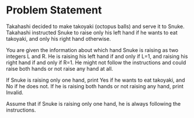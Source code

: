 # Problem Statement
Takahashi decided to make takoyaki (octopus balls) and serve it to Snuke. Takahashi instructed Snuke to raise only his left hand if he wants to eat takoyaki, and only his right hand otherwise.

You are given the information about which hand Snuke is raising as two integers 
L and 
R. He is raising his left hand if and only if 
L=1, and raising his right hand if and only if 
R=1. He might not follow the instructions and could raise both hands or not raise any hand at all.

If Snuke is raising only one hand, print Yes if he wants to eat takoyaki, and No if he does not. If he is raising both hands or not raising any hand, print Invalid.

Assume that if Snuke is raising only one hand, he is always following the instructions.